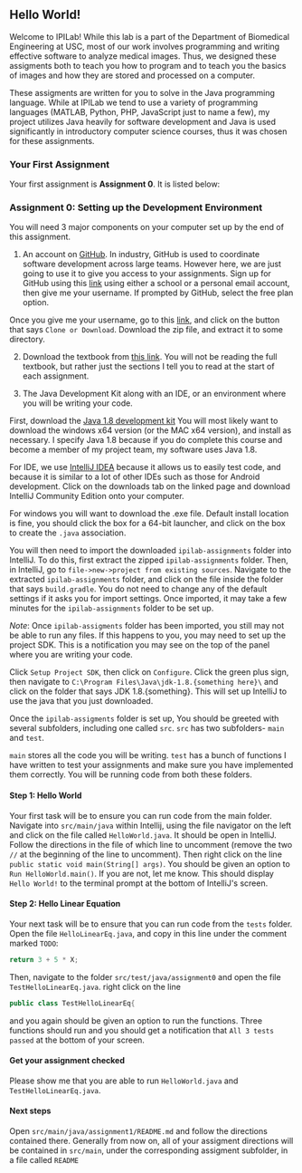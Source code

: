 ## Hello World!

Welcome to IPILab! While this lab is a part of the Department of Biomedical 
Engineering at USC, most of our work involves programming and writing 
effective software to analyze medical images. Thus, we designed these 
assigments both to teach you how to program and to teach you the 
basics of images and how they are stored and processed on a computer.

These assigments are written for you to solve in the Java programming language. 
While at IPILab we tend to use a variety of programming languages (MATLAB, 
Python, PHP, JavaScript just to name a few), my project utilizes Java 
heavily for software development and Java is used significantly in introductory 
computer science courses, thus it was chosen for these assignments.

### Your First Assignment

Your first assignment is **Assignment 0**. It is listed below:

### Assignment 0: Setting up the Development Environment

You will need 3 major components on your computer set up by the end of this assignment.

1) An account on [GitHub](https://github.com/). In industry, GitHub is used to 
coordinate software development across large teams. However here, we are 
just going to use it to give you access to your assignments. Sign up 
for GitHub using this [link](https://github.com/signup/free) using either 
a school or a personal email account, then give me your username. If
prompted by GitHub, select the free plan option.

Once you give me your username, go to this 
[link](https://github.com/vvmurthy/ipilab-assignments), and click on 
the button that says `Clone or Download`. Download the zip file, and 
extract it to some directory. 

2) Download the textbook from 
[this link](http://greenteapress.com/thinkapjava/thinkapjava.pdf).
You will not be reading the full textbook, but rather just the sections
I tell you to read at the start of each assignment. 

3) The Java Development Kit along with an IDE, 
or an environment where you will be writing your code. 

First, download the [Java 1.8 development kit](http://www.oracle.com/technetwork/java/javase/downloads/jdk8-downloads-2133151.html)
You will most likely want to download the windows x64 version (or the MAC x64 version), 
and install as
necessary. I specify Java 1.8 because if you do complete this course
and become a member of my project team, my software uses Java 1.8.

For IDE, we use [IntelliJ IDEA](https://www.jetbrains.com/idea/) because it 
allows us to easily test code, and because it is similar to a lot 
of other IDEs such as those for Android development. Click on the 
downloads tab on the linked page 
and download IntelliJ Community Edition onto your computer.

For windows you will want to download the .exe file. Default install
location is fine, you should click the box for a 64-bit launcher,
and click on the box to create the `.java` association. 

You will then need to import the downloaded `ipilab-assignments` folder
into IntelliJ. To do this, first extract the zipped `ipilab-assignments`
folder. Then, in IntelliJ, go to `file->new->project from existing sources`.
Navigate to the extracted `ipilab-assignments` folder, and click on 
the file inside the folder that says `build.gradle`. You do not need
to change any of the default settings if it asks you for import settings.
Once imported, it may take a few minutes for the `ipilab-assignments`
folder to be set up. 

*Note*: Once `ipilab-assigments` folder has been imported, 
you still may not be able to run any files. If this happens 
to you, you may need to set up the project SDK. This is a notification
you may see on the top of the panel where you are writing your code.

Click `Setup Project SDK`, then click on `Configure`. Click the green
plus sign, then navigate to `C:\Program Files\Java\jdk-1.8.{something here}\` and
click on the folder that says JDK 1.8.{something}. This will set up IntelliJ to
use the java that you just downloaded. 

Once the `ipilab-assigments` folder is set up, 
You should be greeted with several subfolders, including one called `src`.
`src` has two subfolders- `main` and `test`.

`main` stores all the code you will be writing. `test` has a bunch
of functions I have written to test your assignments and make sure
you have implemented them correctly. You will be running code from
both these folders.

#### Step 1: Hello World

Your first task will be to ensure you can run code from the 
main folder. Navigate into `src/main/java` within Intellij, using the file
navigator on the left and click on the file called
`HelloWorld.java`. It should be open in IntelliJ. Follow the directions in the
file of which line to uncomment (remove the two `//` at the beginning of the line
to uncomment). Then right click on the line
`public static void main(String[] args)`. You should be given an option to
`Run HelloWorld.main()`. If you are not, let me know. This should display
`Hello World!` to the terminal prompt at the bottom of IntelliJ's screen. 

#### Step 2: Hello Linear Equation

Your next task will be to ensure that you can run code from the `tests` folder.
Open the file `HelloLinearEq.java`, and copy in this line under the comment
marked `TODO`:

```java
return 3 + 5 * X;
```

Then, navigate to the folder `src/test/java/assignment0` and open the
file `TestHelloLinearEq.java`. right click on the line 

```java
public class TestHelloLinearEq{
```
and you again should be given an option to run the functions. Three functions
should run and you should get a notification that `All 3 tests passed`
at the bottom of your screen.

#### Get your assignment checked

Please show me that you are able to run `HelloWorld.java` and 
`TestHelloLinearEq.java`.  

#### Next steps

Open `src/main/java/assignment1/README.md` and follow the directions 
contained there. Generally from now on, all of your assigment
directions will be contained in `src/main`, under the corresponding
assigment subfolder, in a file called `README`
